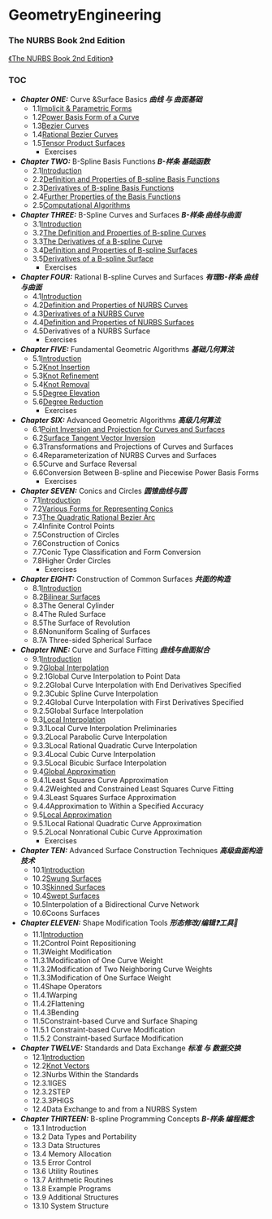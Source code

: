 # GeometryEngineering

### The NURBS Book 2nd Edition

[《The NURBS Book 2nd Edition》](https://link.springer.com/book/10.1007/978-3-642-97385-7)
### TOC 
- ***Chapter ONE:*** Curve &Surface Basics ***曲线 与 曲面基础***
  - 1.1[Implicit & Parametric Forms](https://github.com/ChenxingWang93/GeometryEngineering-The-NURBS-Book-Retro-/blob/main/A1.1/ALGORITHM%20A1.1.md) 
  - 1.2[Power Basis Form of a Curve](https://github.com/ChenxingWang93/GeometryEngineering-The-NURBS-Book-Retro-/blob/main/A1.2/ALGORITHM%20A1.2.md) 
  - 1.3[Bezier Curves](https://github.com/ChenxingWang93/GeometryEngineering-The-NURBS-Book-Retro-/blob/main/A1.3/ALGORITHM%20A1.3.md) 
  - 1.4[Rational Bezier Curves](https://github.com/ChenxingWang93/GeometryEngineering-The-NURBS-Book-Retro-/blob/main/A1.4/ALGORITHM%20A1.4.md) 
  - 1.5[Tensor Product Surfaces](https://github.com/ChenxingWang93/GeometryEngineering-The-NURBS-Book-Retro-/blob/main/A1.5/ALGORITHM%20A1.5.md) 
    - Exercises
- ***Chapter TWO:*** B-Spline Basis Functions ***B-样条 基础函数***
  - 2.1[Introduction](https://github.com/ChenxingWang93/GeometryEngineering-The-NURBS-Book-Retro-/blob/main/A2.1/ALGORITHM%20A2.1.md) 
  - 2.2[Definition and Properties of B-spline Basis Functions](https://github.com/ChenxingWang93/GeometryEngineering-The-NURBS-Book-Retro-/blob/main/A2.2/ALGORITHM%20A2.2.md) 
  - 2.3[Derivatives of B-spline Basis Functions](https://github.com/ChenxingWang93/GeometryEngineering-The-NURBS-Book-Retro-/blob/main/A2.3/ALGORITHM%20A2.3.md) 
  - 2.4[Further Properties of the Basis Functions](https://github.com/ChenxingWang93/GeometryEngineering-The-NURBS-Book-Retro-/blob/main/A2.4/ALGORITHM%20A2.4.md) 
  - 2.5[Computational Algorithms](https://github.com/ChenxingWang93/GeometryEngineering-The-NURBS-Book-Retro-/blob/main/A2.5/ALGORITHM%20A2.5.md) 
- ***Chapter THREE:*** B-Spline Curves and Surfaces ***B-样条 曲线与曲面***
  - 3.1[Introduction](https://github.com/ChenxingWang93/GeometryEngineering-The-NURBS-Book-Retro-/blob/main/A3.1/ALGORITHM%20A3.1.md)
  - 3.2[The Definition and Properties of B-spline Curves](https://github.com/ChenxingWang93/GeometryEngineering-The-NURBS-Book-Retro-/blob/main/A3.2/ALGORITHM%20A3.2.md) 
  - 3.3[The Derivatives of a B-spline Curve](https://github.com/ChenxingWang93/GeometryEngineering-The-NURBS-Book-Retro-/blob/main/A3.3/ALGORITHM%20A3.3.md)
  - 3.4[Definition and Properties of B-spline Surfaces](https://github.com/ChenxingWang93/GeometryEngineering-The-NURBS-Book-Retro-/blob/main/A3.4/ALGORITHM%20A3.4.md) 
  - 3.5[Derivatives of a B-spline Surface](https://github.com/ChenxingWang93/GeometryEngineering-The-NURBS-Book-Retro-/blob/main/A3.5/ALGORITHM%20A3.5.md)
    - Exercises
- ***Chapter FOUR:*** Rational B-spline Curves and Surfaces ***有理B-样条 曲线与曲面***
  - 4.1[Introduction](https://github.com/ChenxingWang93/GeometryEngineering-The-NURBS-Book-Retro-/blob/main/A4.1/ALGORITHM%20A4.1.md)
  - 4.2[Definition and Properties of NURBS Curves](https://github.com/ChenxingWang93/GeometryEngineering-The-NURBS-Book-Retro-/blob/main/A4.2/ALGORITHM%20A4.2.md)
  - 4.3[Derivatives of a NURBS Curve](https://github.com/ChenxingWang93/GeometryEngineering-The-NURBS-Book-Retro-/blob/main/A4.3/ALGORITHM%20A4.3.md)
  - 4.4[Definition and Properties of NURBS Surfaces](https://github.com/ChenxingWang93/GeometryEngineering-The-NURBS-Book-Retro-/blob/main/A4.4/ALGORITHM%20A4.4.md)
  - 4.5Derivatives of a NURBS Surface
    - Exercises
- ***Chapter FIVE:*** Fundamental Geometric Algorithms ***基础几何算法***
  - 5.1[Introduction](https://github.com/ChenxingWang93/GeometryEngineering-The-NURBS-Book-Retro-/blob/main/A5.1/ALGORITHM%20A5.1.md)
  - 5.2[Knot Insertion](https://github.com/ChenxingWang93/GeometryEngineering-The-NURBS-Book-Retro-/blob/main/A5.2/ALGORITHM%20A5.2.md)
  - 5.3[Knot Refinement](https://github.com/ChenxingWang93/GeometryEngineering-The-NURBS-Book-Retro-/blob/main/A5.3/ALGORITHM%20A5.3.md)
  - 5.4[Knot Removal](https://github.com/ChenxingWang93/GeometryEngineering-The-NURBS-Book-Retro-/blob/main/A5.4/ALGORITHM%20A5.4.md)
  - 5.5[Degree Elevation](https://github.com/ChenxingWang93/GeometryEngineering-The-NURBS-Book-Retro-/blob/main/A5.5/ALGORITHM%20A5.5.md)
  - 5.6[Degree Reduction](https://github.com/ChenxingWang93/GeometryEngineering-The-NURBS-Book-Retro-/blob/main/A5.6/ALGORITHM%20A5.6.md)
    - Exercises
- ***Chapter SIX:*** Advanced Geometric Algorithms ***高级几何算法***
  - 6.1[Point Inversion and Projection for Curves and Surfaces](https://github.com/ChenxingWang93/GeometryEngineering-The-NURBS-Book-Retro-/blob/main/A6.1/ALGORITHM%20A6.1.md)
  - 6.2[Surface Tangent Vector Inversion](https://github.com/ChenxingWang93/GeometryEngineering-The-NURBS-Book-Retro-/blob/main/A6.2/ALGORITHM%20A6.2.md)
  - 6.3Transformations and Projections of Curves and Surfaces
  - 6.4Reparameterization of NURBS Curves and Surfaces
  - 6.5Curve and Surface Reversal
  - 6.6Conversion Between B-spline and Piecewise Power Basis Forms
    - Exercises
- ***Chapter SEVEN:*** Conics and Circles ***圆锥曲线与圆***
  - 7.1[Introduction](https://github.com/ChenxingWang93/GeometryEngineering-The-NURBS-Book-Retro-/blob/main/A7.1/ALGORITHM%20A7.1.md)
  - 7.2[Various Forms for Representing Conics](https://github.com/ChenxingWang93/GeometryEngineering-The-NURBS-Book-Retro-/blob/main/A7.2/ALGORITHM%20A7.2.md)
  - 7.3[The Quadratic Rational Bezier Arc](https://github.com/ChenxingWang93/GeometryEngineering-The-NURBS-Book-Retro-/blob/main/A7.3/ALGORITHM%20A7.3.md)
  - 7.4Infinite Control Points
  - 7.5Construction of Circles
  - 7.6Construction of Conics
  - 7.7Conic Type Classification and Form Conversion
  - 7.8Higher Order Circles
    - Exercises 
- ***Chapter EIGHT:*** Construction of Common Surfaces ***共面的构造***
  - 8.1[Introduction](https://github.com/ChenxingWang93/GeometryEngineering-The-NURBS-Book-Retro-/blob/main/A8.1/ALGORITHM%20A8.1.md)
  - 8.2[Bilinear Surfaces](https://github.com/ChenxingWang93/GeometryEngineering-The-NURBS-Book-Retro-/blob/main/A8.2/ALGORITHM%20A8.2.md)
  - 8.3The General Cylinder
  - 8.4The Ruled Surface
  - 8.5The Surface of Revolution
  - 8.6Nonuniform Scaling of Surfaces
  - 8.7A Three-sided Spherical Surface
- ***Chapter NINE:*** Curve and Surface Fitting ***曲线与曲面拟合***
  - 9.1[Introduction](https://github.com/ChenxingWang93/GeometryEngineering-The-NURBS-Book-Retro-/blob/main/A9.1/ALGORITHM%20A9.1.md)
  - 9.2[Global Interpolation](https://github.com/ChenxingWang93/GeometryEngineering-The-NURBS-Book-Retro-/blob/main/A9.2/ALGORITHM%20A9.2.md)
  - 9.2.1Global Curve Interpolation to Point Data
  - 9.2.2Global Curve Interpolation with End Derivatives Specified
  - 9.2.3Cubic Spline Curve Interpolation
  - 9.2.4Global Curve Interpolation with First Derivatives Specified
  - 9.2.5Global Surface Interpolation
  - 9.3[Local Interpolation](https://github.com/ChenxingWang93/GeometryEngineering-The-NURBS-Book-Retro-/blob/main/A9.3/ALGORITHM%20A9.3.md)
  - 9.3.1Local Curve Interpolation Preliminaries
  - 9.3.2Local Parabolic Curve Interpolation
  - 9.3.3Local Rational Quadratic Curve Interpolation
  - 9.3.4Local Cubic Curve Interpolation
  - 9.3.5Local Bicubic Surface Interpolation
  - 9.4[Global Approximation](https://github.com/ChenxingWang93/GeometryEngineering-The-NURBS-Book-Retro-/blob/main/A9.4/ALGORITHM%20A9.4.md)
  - 9.4.1Least Squares Curve Approximation
  - 9.4.2Weighted and Constrained Least Squares Curve Fitting
  - 9.4.3Least Squares Surface Approximation
  - 9.4.4Approximation to Within a Specified Accuracy
  - 9.5[Local Approximation](https://github.com/ChenxingWang93/GeometryEngineering-The-NURBS-Book-Retro-/blob/main/A9.5/ALGORITHM%20A9.5.md)
  - 9.5.1Local Rational Quadratic Curve Approximation
  - 9.5.2Local Nonrational Cubic Curve Approximation
    - Exercises
- ***Chapter TEN:*** Advanced Surface Construction Techniques ***高级曲面构造技术***
  - 10.1[Introduction](https://github.com/ChenxingWang93/GeometryEngineering-The-NURBS-Book-Retro-/blob/main/A10.1/ALGORITHM%20A10.1.md)
  - 10.2[Swung Surfaces](https://github.com/ChenxingWang93/GeometryEngineering-The-NURBS-Book-Retro-/blob/main/A10.2/ALGORITHM%20A10.2.md)
  - 10.3[Skinned Surfaces](https://github.com/ChenxingWang93/GeometryEngineering-The-NURBS-Book-Retro-/blob/main/A10.3/ALGORITHM%20A10.3.md)
  - 10.4[Swept Surfaces](https://github.com/ChenxingWang93/GeometryEngineering-The-NURBS-Book-Retro-/blob/main/A10.4/ALGORITHM%20A10.4.md)
  - 10.5Interpolation of a Bidirectional Curve Network
  - 10.6Coons Surfaces
- ***Chapter ELEVEN:*** Shape Modification Tools ***形态修改/编辑❓工具🔧***
  - 11.1[Introduction](https://github.com/ChenxingWang93/GeometryEngineering-The-NURBS-Book-Retro-/blob/main/A11.1/ALGORITHM%20A11.1.md)
  - 11.2Control Point Repositioning
  - 11.3Weight Modification
  - 11.3.1Modification of One Curve Weight
  - 11.3.2Modification of Two Neighboring Curve Weights
  - 11.3.3Modification of One Surface Weight
  - 11.4Shape Operators
  - 11.4.1Warping
  - 11.4.2Flattening
  - 11.4.3Bending
  - 11.5Constraint-based Curve and Surface Shaping
  - 11.5.1 Constraint-based Curve Modification
  - 11.5.2 Constraint-based Surface Modification
- ***Chapter TWELVE:*** Standards and Data Exchange ***标准 与 数据交换***
  - 12.1[Introduction](https://github.com/ChenxingWang93/GeometryEngineering-The-NURBS-Book-Retro-/blob/main/A12.1/ALGORITHM%20A12.1.md)
  - 12.2[Knot Vectors](https://github.com/ChenxingWang93/GeometryEngineering-The-NURBS-Book-Retro-/blob/main/A12.2/ALGORITHM%20A12.2.md)
  - 12.3Nurbs Within the Standards
  - 12.3.1IGES
  - 12.3.2STEP
  - 12.3.3PHIGS
  - 12.4Data Exchange to and from a NURBS System
- ***Chapter THIRTEEN:*** B-spline Programming Concepts ***B-样条 编程概念***
  - 13.1 Introduction
  - 13.2 Data Types and Portability
  - 13.3 Data Structures
  - 13.4 Memory Allocation
  - 13.5 Error Control
  - 13.6 Utility Routines
  - 13.7 Arithmetic Routines
  - 13.8 Example Programs
  - 13.9 Additional Structures
  - 13.10 System Structure
